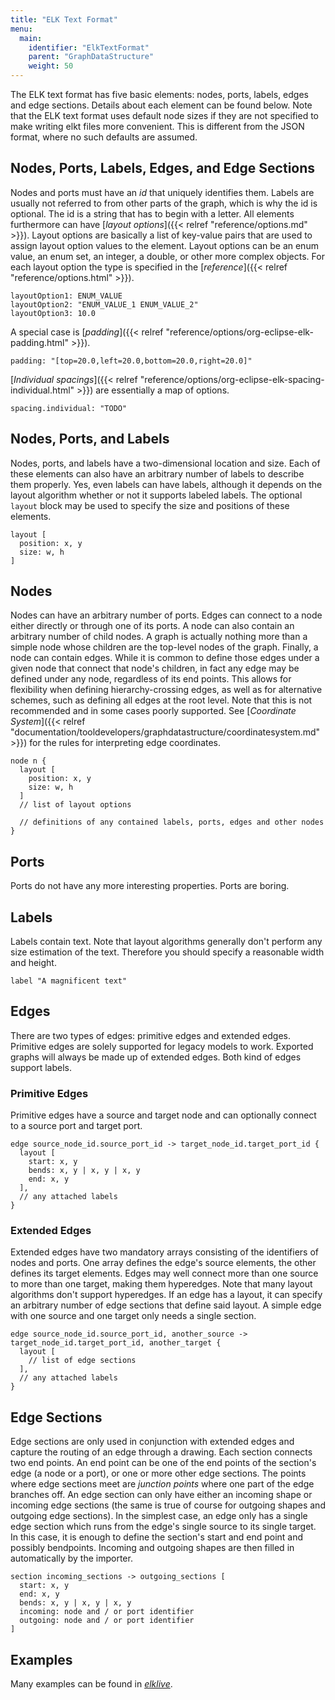 ```yaml
---
title: "ELK Text Format"
menu:
  main:
    identifier: "ElkTextFormat"
    parent: "GraphDataStructure"
    weight: 50
---
```


The ELK text format has five basic elements: nodes, ports, labels, edges and edge sections.
Details about each element can be found below.
Note that the ELK text format uses default node sizes if they are not specified to make writing elkt files more convenient.
This is different from the JSON format, where no such defaults are assumed.

## Nodes, Ports, Labels, Edges, and Edge Sections

Nodes and ports must have an _id_ that uniquely identifies them.
Labels are usually not referred to from other parts of the graph, which is why the id is optional.
The id is a string that has to begin with a letter.
All elements furthermore can have [_layout options_]({{< relref "reference/options.md" >}}).
Layout options are basically a list of key-value pairs that are used to assign layout option values to the element.
Layout options can be an enum value, an enum set, an integer, a double, or other more complex objects.
For each layout option the type is specified in the [_reference_]({{< relref "reference/options.html" >}}).

```elkt
layoutOption1: ENUM_VALUE
layoutOption2: "ENUM_VALUE_1 ENUM_VALUE_2"
layoutOption3: 10.0
```

A special case is [_padding_]({{< relref "reference/options/org-eclipse-elk-padding.html" >}}).

```elkt
padding: "[top=20.0,left=20.0,bottom=20.0,right=20.0]"
```

[_Individual spacings_]({{< relref "reference/options/org-eclipse-elk-spacing-individual.html" >}}) are essentially a map of options.

```elkt
spacing.individual: "TODO"
```

## Nodes, Ports, and Labels

Nodes, ports, and labels have a two-dimensional location and size.
Each of these elements can also have an arbitrary number of labels to describe them properly.
Yes, even labels can have labels, although it depends on the layout algorithm whether or not it supports labeled labels.
The optional `layout` block may be used to specify the size and positions of these elements.

```elkt
layout [
  position: x, y
  size: w, h
] 
```

## Nodes

Nodes can have an arbitrary number of ports.
Edges can connect to a node either directly or through one of its ports.
A node can also contain an arbitrary number of child nodes.
A graph is actually nothing more than a simple node whose children are the top-level nodes of the graph.
Finally, a node can contain edges.
While it is common to define those edges under a given node that connect that node's children, in fact any edge may be defined under any node, regardless of its end points.
This allows for flexibility when defining hierarchy-crossing edges, as well as for alternative schemes, such as defining all edges at the root level.
Note that this is not recommended and in some cases poorly supported.
See [_Coordinate System_]({{< relref "documentation/tooldevelopers/graphdatastructure/coordinatesystem.md" >}}) for the rules for interpreting edge coordinates.

```elkt
node n {
  layout [
    position: x, y
    size: w, h
  ]
  // list of layout options
  
  // definitions of any contained labels, ports, edges and other nodes
}
```

## Ports

Ports do not have any more interesting properties. Ports are boring.

## Labels

Labels contain text.
Note that layout algorithms generally don't perform any size estimation of the text.
Therefore you should specify a reasonable width and height.

```elkt
label "A magnificent text"
```

## Edges

There are two types of edges: primitive edges and extended edges.
Primitive edges are solely supported for legacy models to work.
Exported graphs will always be made up of extended edges.
Both kind of edges support labels.

### Primitive Edges

Primitive edges have a source and target node and can optionally connect to a source port and target port.

```elkt
edge source_node_id.source_port_id -> target_node_id.target_port_id {
  layout [
    start: x, y
    bends: x, y | x, y | x, y
    end: x, y
  ],
  // any attached labels
}
```

### Extended Edges

Extended edges have two mandatory arrays consisting of the identifiers of nodes and ports.
One array defines the edge's source elements, the other defines its target elements.
Edges may well connect more than one source to more than one target, making them hyperedges.
Note that many layout algorithms don't support hyperedges.
If an edge has a layout, it can specify an arbitrary number of edge sections
that define said layout.
A simple edge with one source and one target only needs a single section.

```elkt
edge source_node_id.source_port_id, another_source -> target_node_id.target_port_id, another_target {
  layout [
    // list of edge sections
  ],
  // any attached labels
}
```

## Edge Sections

Edge sections are only used in conjunction with extended edges and capture the routing of an edge through a drawing.
Each section connects two end points.
An end point can be one of the end points of the section's edge (a node or a port), or one or more other edge sections.
The points where edge sections meet are _junction points_ where one part of the edge branches off.
An edge section can only have either an incoming shape or incoming edge sections (the same is true of course for outgoing shapes and outgoing edge sections).
In the simplest case, an edge only has a single edge section which runs from the edge's single source to its single target.
In this case, it is enough to define the section's start and end point and possibly bendpoints.
Incoming and outgoing shapes are then filled in automatically by the importer.

```elkt
section incoming_sections -> outgoing_sections [
  start: x, y
  end: x, y
  bends: x, y | x, y | x, y
  incoming: node and / or port identifier
  outgoing: node and / or port identifier
]
```

## Examples
Many examples can be found in [_elklive_](https://rtsys.informatik.uni-kiel.de/elklive/examples.html).
